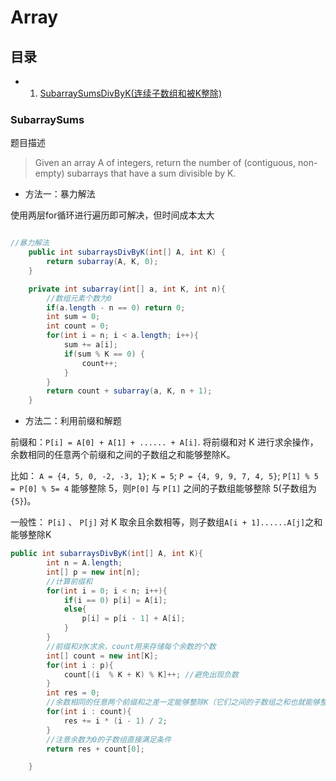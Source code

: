 # Array
## 目录
 * 1. [SubarraySumsDivByK(连续子数组和被K整除)](#SubarraySums)

### SubarraySums
题目描述
> Given an array A of integers, return the number of (contiguous, non-empty) subarrays that have a sum divisible by K.
* 方法一：暴力解法

使用两层for循环进行遍历即可解决，但时间成本太大
```java

//暴力解法
    public int subarraysDivByK(int[] A, int K) {
        return subarray(A, K, 0);
    }

    private int subarray(int[] a, int K, int n){
        //数组元素个数为0
        if(a.length - n == 0) return 0;
        int sum = 0;
        int count = 0;
        for(int i = n; i < a.length; i++){
            sum += a[i];
            if(sum % K == 0) {
                count++;
            }
        }
        return count + subarray(a, K, n + 1);
    }
```

* 方法二：利用前缀和解题

前缀和：`P[i] = A[0] + A[1] + ...... + A[i]`.
将前缀和对 K 进行求余操作，余数相同的任意两个前缀和之间的子数组之和能够整除K。

比如：
`A = {4, 5, 0, -2, -3, 1}`; `K = 5`; `P = {4, 9, 9, 7, 4, 5}`;
`P[1] % 5 = P[0] % 5= 4` 能够整除 5，则`P[0]` 与 `P[1]` 之间的子数组能够整除 5(子数组为`{5}`)。

一般性：
`P[i]` 、 `P[j]` 对 K 取余且余数相等，则子数组`A[i + 1]......A[j]`之和能够整除K

```java
public int subarraysDivByK(int[] A, int K){
        int n = A.length;
        int[] p = new int[n];
        //计算前缀和
        for(int i = 0; i < n; i++){
            if(i == 0) p[i] = A[i];
            else{
                p[i] = p[i - 1] + A[i];
            }
        }
        //前缀和对K求余，count用来存储每个余数的个数
        int[] count = new int[K];
        for(int i : p){
            count[(i  % K + K) % K]++; //避免出现负数
        }
        int res = 0;
        //余数相同的任意两个前缀和之差一定能够整除K（它们之间的子数组之和也就能够整除K）
        for(int i : count){
            res += i * (i - 1) / 2;
        }
        //注意余数为0的子数组直接满足条件
        return res + count[0];

    }
```